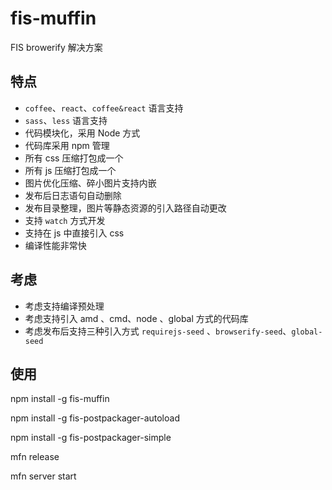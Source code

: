 # fis-muffin
FIS browerify 解决方案

## 特点
* `coffee`、`react`、`coffee&react` 语言支持
* `sass`、`less` 语言支持 
* 代码模块化，采用 Node 方式
* 代码库采用 npm 管理
* 所有 css 压缩打包成一个
* 所有 js 压缩打包成一个
* 图片优化压缩、碎小图片支持内嵌
* 发布后日志语句自动删除
* 发布目录整理，图片等静态资源的引入路径自动更改
* 支持 `watch` 方式开发 
* 支持在 js 中直接引入 css 
* 编译性能非常快

## 考虑
* 考虑支持编译预处理
* 考虑支持引入 amd 、cmd、node 、global 方式的代码库
* 考虑发布后支持三种引入方式 `requirejs-seed` 、`browserify-seed`、`global-seed`

## 使用
npm install -g fis-muffin

npm install -g fis-postpackager-autoload

npm install -g fis-postpackager-simple

mfn release

mfn server start
